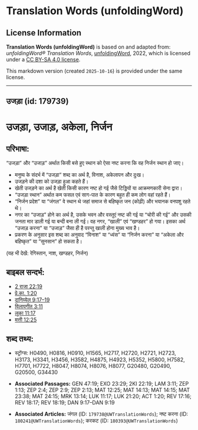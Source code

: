 # Translation Words (unfoldingWord)

## License Information

**Translation Words (unfoldingWord)** is based on and adapted from: _unfoldingWord® Translation Words_, [unfoldingWord](https://unfoldingword.org/utw), 2022, which is licensed under a [CC BY-SA 4.0 license](https://creativecommons.org/licenses/by-sa/4.0/legalcode.en).

This markdown version (created `2025-10-16`) is provided under the same license.



--------------------------------

## उजड़ा (id: 179739)

उजड़ा, उजाड़, अकेला, निर्जन
==========================

परिभाषा:
--------

“उजड़ा” और “उजाड़” अर्थात किसी बसे हुए स्थान को ऐसा नष्ट करना कि वह निर्जन स्थान हो जाए।

* मनुष्य के संदर्भ में “उजड़ा” शब्द का अर्थ है, विनाश, अकेलापन और दुःख।
* उजड़ने की दशा को उजड़ा हुआ कहते हैं।
* खेती उजड़ने का अर्थ है खेती किसी कारण नष्ट हो गई जैसे टिड्डियों या आक्रमणकारी सेना द्वारा।
* “उजड़ा स्थान” अर्थात कम फसल एवं साग\-पात के कारण बहुत ही कम लोग वहां रहते हैं।
* “निर्जन प्रदेश” या “जंगल” वे स्थान थे जहां समाज से बहिष्कृत जन (कोढ़ी) और भयानक वनपशु रहते थे।
* नगर का “उजाड़” होने का अर्थ है, उसके भवन और वस्तुएं नष्ट की गई या “चोरी की गई” और उसकी जनता मार डाली गई या बन्दी बना ली गई। वह नगर, “खाली” एवं “खण्डहर” हो गया। इसका अर्थ “उजाड़ करना” या “उजाड़” जैसा ही है परन्तु खाली होना मुख्य भाव है।
* प्रकरण के अनुसार इस शब्द का अनुवाद “विनाश” या “ध्वंस” या “निर्जन करना” या “अकेला और बहिष्कृत” या “सुनसान” हो सकता है।

(यह भी देखें: रेगिस्तान, नाश, खण्डहर, निर्जन)

बाइबल सन्दर्भ:
--------------

* [2 राजा 22:19](https://ref.ly/2Kgs0:0)
* [प्रे.का. 1:20](https://ref.ly/Acts1:20)
* [दानिय्येल 9:17–19](https://ref.ly/Dan9:17-Dan9:19)
* [विलापगीत 3:11](https://ref.ly/Lam3:11)
* [लूका 11:17](https://ref.ly/Luke11:17)
* [मत्ती 12:25](https://ref.ly/Matt12:25)

शब्द तथ्य:
----------

* स्ट्रोंग्स: H0490, H0816, H0910, H1565, H2717, H2720, H2721, H2723, H3173, H3341, H3456, H3582, H4875, H4923, H5352, H5800, H7582, H7701, H7722, H8047, H8074, H8076, H8077, G20480, G20490, G20500, G34430

* **Associated Passages:** GEN 47:19; EXO 23:29; 2KI 22:19; LAM 3:11; ZEP 1:13; ZEP 2:4; ZEP 2:9; ZEP 2:13; MAT 12:25; MAT 14:13; MAT 14:15; MAT 23:38; MAT 24:15; MRK 13:14; LUK 11:17; LUK 21:20; ACT 1:20; REV 17:16; REV 18:17; REV 18:19; DAN 9:17–DAN 9:19
* **Associated Articles:** जंगल (ID: `179738@UWTranslationWords`); नष्ट करना (ID: `180241@UWTranslationWords`); करकट (ID: `180393@UWTranslationWords`)

